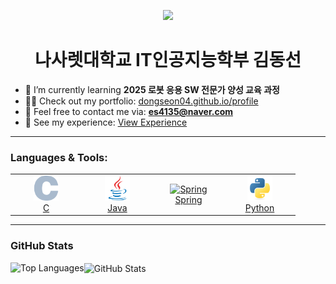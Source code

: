 <p align='center'>
    <img src="https://capsule-render.vercel.app/api?type=waving&color=auto&height=300&section=header&text=WELCOME!!&fontSize=90&animation=fadeIn&fontAlignY=38"/>
</p>


<h1 align="center">나사렛대학교 IT인공지능학부 김동선</h1>

- 🌱 I’m currently learning **2025 로봇 응용 SW 전문가 양성 교육 과정**  
- 👨‍💻 Check out my portfolio: [dongseon04.github.io/profile](https://dongseon04.github.io/profile/)  
- 💬 Feel free to contact me via: **es4135@naver.com**  
- 📄 See my experience: [View Experience](https://dongseon04.github.io/profile/#experience)  

---

<h3 align="left">Languages & Tools:</h3>

<table>
  <tr>
    <td align="center" width="100">
      <a href="https://www.cprogramming.com/" target="_blank" rel="noreferrer">
        <img src="https://raw.githubusercontent.com/devicons/devicon/master/icons/c/c-original.svg" width="40" height="40" alt="C" />
        <br/>C
      </a>
    </td>
    <td align="center" width="100">
      <a href="https://www.java.com" target="_blank" rel="noreferrer">
        <img src="https://raw.githubusercontent.com/devicons/devicon/master/icons/java/java-original.svg" width="40" height="40" alt="Java" />
        <br/>Java
      </a>
    </td>
    <td align="center" width="100">
      <a href="https://spring.io/" target="_blank" rel="noreferrer">
        <img src="https://www.vectorlogo.zone/logos/springio/springio-icon.svg" width="40" height="40" alt="Spring" />
        <br/>Spring
      </a>
    </td>
    <td align="center" width="100">
      <a href="https://www.python.org" target="_blank" rel="noreferrer">
        <img src="https://raw.githubusercontent.com/devicons/devicon/master/icons/python/python-original.svg" width="40" height="40" alt="Python" />
        <br/>Python
      </a>
    </td>
  </tr>
</table>

---

<h3 align="left">GitHub Stats</h3>
<p><img align="left" src="https://github-readme-stats.vercel.app/api/top-langs/?username=dongseon04&layout=compact&theme=default" alt="Top Languages"/></p>
<p><img align="center" src="https://github-readme-stats.vercel.app/api?username=dongseon04&show_icons=true&theme=default" alt="GitHub Stats"/></p>

